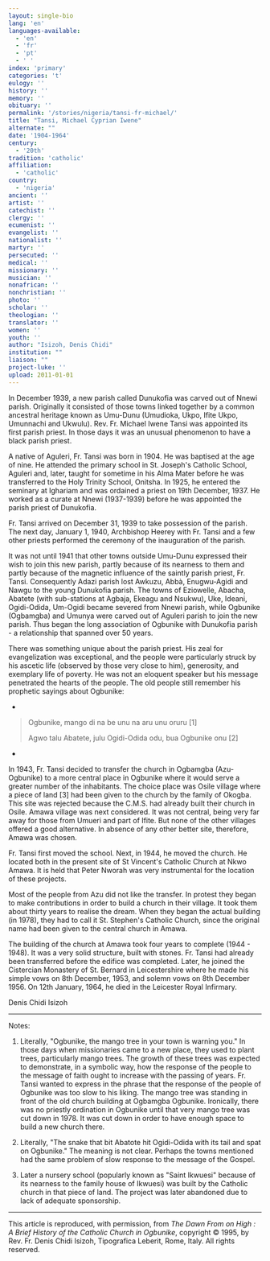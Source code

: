 ```yaml
---
layout: single-bio
lang: 'en'
languages-available:
  - 'en'
  - 'fr'
  - 'pt'
  - ' '
index: 'primary'
categories: 't'
eulogy: ''
history: ''
memory: ''
obituary: ''
permalink: '/stories/nigeria/tansi-fr-michael/'
title: "Tansi, Michael Cyprian Iwene"
alternate: ""
date: '1904-1964'
century:
  - '20th'
tradition: 'catholic'
affiliation:
  - 'catholic'
country:
  - 'nigeria'
ancient: ''
artist: ''
catechist: ''
clergy: ''
ecumenist: ''
evangelist: ''
nationalist: ''
martyr: ''
persecuted: ''
medical: ''
missionary: ''
musician: ''
nonafrican: ''
nonchristian: ''
photo: ''
scholar: ''
theologian: ''
translator: ''
women: ''
youth: ''
author: "Isizoh, Denis Chidi"
institution: ""
liaison: ""
project-luke: ''
upload: 2011-01-01
---
```




In December 1939, a new parish called Dunukofia was carved out of Nnewi parish. Originally it consisted of those towns linked together by a common ancestral heritage known as Umu-Dunu (Umudioka, Ukpo, Ifite Ukpo, Umunnachi and Ukwulu). Rev. Fr. Michael Iwene Tansi was appointed its first parish priest. In those days it was an unusual phenomenon to have a black parish priest.

A native of Aguleri, Fr. Tansi was born in 1904. He was baptised at the age of nine. He attended the primary school in St. Joseph's Catholic School, Aguleri and, later, taught for sometime in his Alma Mater before he was transferred to the Holy Trinity School, Onitsha. In 1925, he entered the seminary at Ighariam and was ordained a priest on 19th December, 1937. He worked as a curate at Nnewi (1937-1939) before he was appointed the parish priest of Dunukofia.

Fr. Tansi arrived on December 31, 1939 to take possession of the parish. The next day, January 1, 1940, Archbishop Heerey with Fr. Tansi and a few other priests performed the ceremony of the inauguration of the parish.

It was not until 1941 that other towns outside Umu-Dunu expressed their wish to join this new parish, partly because of its nearness to them and partly because of the magnetic influence of the saintly parish priest, Fr. Tansi. Consequently Adazi parish lost Awkuzu, Abbà, Enugwu-Agidi and Nawgu to the young Dunukofia parish. The towns of Eziowelle, Abacha, Abatete (with sub-stations at Agbaja, Ekeagu and Nsukwu), Uke, Ideani, Ogidi-Odida, Um-Ogidi became severed from Nnewi parish, while Ogbunike (Ogbamgba) and Umunya were carved out of Aguleri parish to join the new parish. Thus began the long association of Ogbunike with Dunukofia parish - a relationship that spanned over 50 years.

There was something unique about the parish priest. His zeal for evangelization was exceptional, and the people were particularly struck by his ascetic life (observed by those very close to him), generosity, and exemplary life of poverty. He was not an eloquent speaker but his message penetrated the hearts of the people. The old people still remember his prophetic sayings about Ogbunike:

*
> Ogbunike, mango di na be unu na aru unu oruru [1]
> 
> Agwo talu Abatete, julu Ogidi-Odida odu, bua Ogbunike onu [2]
*

In 1943, Fr. Tansi decided to transfer the church in Ogbamgba (Azu-Ogbunike) to a more central place in Ogbunike where it would serve a greater number of the inhabitants. The choice place was Osile village where a piece of land [3] had been given to the church by the family of Okogba. This site was rejected because the C.M.S. had already built their church in Osile. Amawa village was next considered. It was not central, being very far away for those from Umueri and part of Ifite. But none of the other villages offered a good alternative. In absence of any other better site, therefore, Amawa was chosen.

Fr. Tansi first moved the school. Next, in 1944, he moved the church. He located both in the present site of St Vincent's Catholic Church at Nkwo Amawa. It is held that Peter Nworah was very instrumental for the location of these projects.

Most of the people from Azu did not like the transfer. In protest they began to make contributions in order to build a church in their village. It took them about thirty years to realise the dream. When they began the actual building (in 1978), they had to call it St. Stephen's Catholic Church, since the original name had been given to the central church in Amawa.

The building of the church at Amawa took four years to complete (1944 - 1948). It was a very solid structure, built with stones. Fr. Tansi had already been transferred before the edifice was completed. Later, he joined the Cistercian Monastery of St. Bernard in Leicestershire where he made his simple vows on 8th December, 1953, and solemn vows on 8th December 1956. On 12th January, 1964, he died in the Leicester Royal Infirmary.

Denis Chidi Isizoh

---

Notes:

1. Literally, "Ogbunike, the mango tree in your town is warning you." In those days
when missionaries came to a new place, they used to plant trees, particularly mango trees. The growth of these trees was expected to demonstrate, in a symbolic way, how the response of the people to the message of faith ought to increase with the passing of years. Fr. Tansi wanted to express in the phrase that the response of the people of Ogbunike was too slow to his liking. The mango tree was standing in front of the old church building at Ogbamgba Ogbunike. Ironically, there was no priestly ordination in Ogbunike until that very mango tree was cut down in 1978. It was cut down in order to have enough space to build a new church there.

2. Literally, "The snake that bit Abatote hit Ogidi-Odida with its tail and spat on
Ogbunike." The meaning is not clear. Perhaps the towns mentioned had the same problem of slow response to the message of the Gospel.

3. Later a nursery school (popularly known as "Saint Ikwuesi" because of its nearness to the family house of Ikwuesi) was built by the Catholic church in that piece of land. The project was later abandoned due to lack of adequate sponsorship.

---

This article is reproduced, with permission, from *The Dawn From on High : A Brief History of the Catholic Church in Ogbunike*, copyright &copy; 1995, by Rev. Fr. Denis Chidi Isizoh, Tipografica Leberit, Rome, Italy.  All rights reserved.